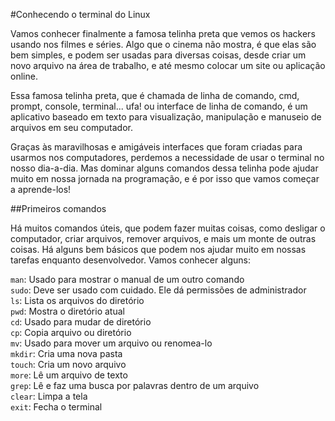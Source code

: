 #Conhecendo o terminal do Linux

Vamos conhecer finalmente a famosa telinha preta que vemos os hackers usando nos filmes e séries. Algo que o cinema não mostra, é que elas são bem simples, e podem ser usadas para diversas coisas, desde criar um novo arquivo na área de trabalho, e até mesmo colocar um site ou aplicação online.

Essa famosa telinha preta, que é chamada de linha de comando, cmd, prompt, console, terminal... ufa! ou interface de linha de comando, é um aplicativo baseado em texto para visualização, manipulação e manuseio de arquivos em seu computador.

Graças às maravilhosas e amigáveis interfaces que foram criadas para usarmos nos computadores, perdemos a necessidade de usar o terminal no nosso dia-a-dia. Mas dominar alguns comandos dessa telinha pode ajudar muito em nossa jornada na programação, e é por isso que vamos começar a aprende-los!

##Primeiros comandos

Há muitos comandos úteis, que podem fazer muitas coisas, como desligar o computador, criar arquivos, remover arquivos, e mais um monte de outras coisas. Há alguns bem básicos que podem nos ajudar muito em nossas tarefas enquanto desenvolvedor. Vamos conhecer alguns:

<code>man</code>: Usado para mostrar o manual de um outro comando<br>
<code>sudo</code>: Deve ser usado com cuidado. Ele dá permissões de administrador<br>
<code>ls</code>: Lista os arquivos do diretório<br>
<code>pwd</code>: Mostra o diretório atual<br>
<code>cd</code>: Usado para mudar de diretório<br>
<code>cp</code>: Copia arquivo ou diretório<br>
<code>mv</code>: Usado para mover um arquivo ou renomea-lo<br>
<code>mkdir</code>: Cria uma nova pasta<br>
<code>touch</code>: Cria um novo arquivo<br>
<code>more</code>: Lê um arquivo de texto<br>
<code>grep</code>: Lê e faz uma busca por palavras dentro de um arquivo<br>
<code>clear</code>: Limpa a tela<br>
<code>exit</code>: Fecha o terminal<br>